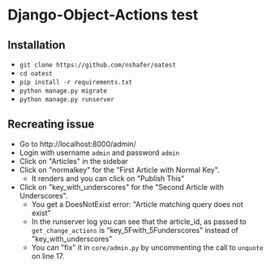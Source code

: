 # Django-Object-Actions test

## Installation

- `git clone https://github.com/nshafer/oatest`
- `cd oatest`
- `pip install -r requirements.txt`
- `python manage.py migrate`
- `python manage.py runserver`

## Recreating issue

- Go to http://localhost:8000/admin/
- Login with username `admin` and password `admin`
- Click on "Articles" in the sidebar
- Click on "normalkey" for the "First Article with Normal Key".
  - It renders and you can click on "Publish This"
- Click on "key_with_underscores" for the "Second Article with Underscores".
  - You get a DoesNotExist error: "Article matching query does not exist"
  - In the runserver log you can see that the article_id, as passed to `get_change_actions` is
    "key_5Fwith_5Funderscores" instead of "key_with_underscores"
  - You can "fix" it in `core/admin.py` by uncommenting the call to `unquote` on line 17.
